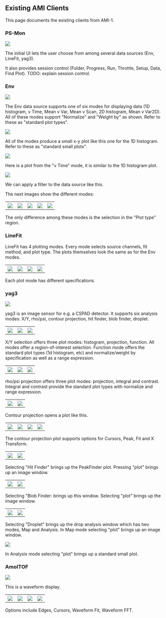 
## Existing AMI Clients

This page documents the existing clients from AMI-1.

### PS-Mon

<img src="clients/AMI1_screenshots/PS-Mon_001.png">

The initial UI lets the user choose from among several data sources
(Env, LineFit, yag3).

It also provides session control
(Folder, Progress, Run, Throttle, Setup, Data, Find Plot).
TODO: explain session control.


### Env

<img src="clients/AMI1_screenshots/Env_1d_histogram_UI_002.png">

The Env data source supports one of six modes for displaying data
(1D histogram, v Time, Mean v Var, Mean v Scan, 2D histogram, Mean v Var2D).
All of these modes support "Normalize" and "Weight by" as shown.
Refer to these as "standard plot types".


<img src="clients/AMI1_screenshots/1dhistogram_003.png">

All of the modes produce a small x-y plot like this one for the 1D histogram.
Refer to these as "standard small plots".

<img src="clients/AMI1_screenshots/1d_vtime_1_004.png">

Here is a plot from the "v Time" mode, it is similar to the 1D histogram plot.

<img src="clients/AMI1_screenshots/Env_Filter_005.png">

We can apply a filter to the data source like this.

The next images show the different modes:

<table style="width:100%">
<tr>
<th>
<img src="clients/AMI1_screenshots/Env_vtime_UI_006.png">
</th>
<th>
<img src="clients/AMI1_screenshots/Env_mean_v_var_UI_007.png">
</th>
<th>
<img src="clients/AMI1_screenshots/Env_mean_v_scan_UI_008.png">
</th>
<th>
<img src="clients/AMI1_screenshots/Env_2d_histogram_UI_009.png">
</th>
<th>
<img src="clients/AMI1_screenshots/Env_mean_v_var2D_UI_010.png">
</th>
</tr>
</table>

The only difference among these modes is the selection in the "Plot type" region.

### LineFit

LineFit has 4 plotting modes.  Every mode selects source channels, fit method, and plot type.
The plots themselves look the same as for the Env modes.

<table style="width:100%">
<tr>
<th>
<img src="clients/AMI1_screenshots/LineFit_vTime_UI_011.png">
</th>
<th>
<img src="clients/AMI1_screenshots/LineFit_meanVVar_UI_012.png">
</th>
<th>
<img src="clients/AMI1_screenshots/LineFit_meanVScan_013.png">
</th>
<th>
<img src="clients/AMI1_screenshots/LineFit_meanVVar2D_014.png">
</th>
</tr>
</table>


Each plot mode has different specifications.

### yag3


<img src="clients/AMI1_screenshots/yag3_016.png">

yag3 is an image sensor for e.g. a CSPAD detector.
It supports six analysis modes:
X/Y, rho/psi, contour projection, hit finder, blob finder, droplet.

<table style="width:100%">
<tr>
<th>
<img src="clients/AMI1_screenshots/yag_XY_image_projection_histogram_017.png">
</th>
<th>
<img src="clients/AMI1_screenshots/yag_XY_image_projection_projection_018.png">
</th>
<th>
<img src="clients/AMI1_screenshots/yag_XY_image_projection_function_019.png">
</th>
</tr>
</table>

X/Y selection offers three plot modes:
histogram, projection, function.
All modes offer a region-of-interest selection.
Function mode offers the standard plot types (1d histogram, etc) and normalize/weight by specification
as well as a range expression.


<table style="width:100%">
<tr>
<th>
<img src="clients/AMI1_screenshots/yag_rho_psi_projection_020.png">
</th>
<th>
<img src="clients/AMI1_screenshots/yag_rho_psi_integral_021.png">
</th>
<th>
<img src="clients/AMI1_screenshots/yag_rho_psi_contrast_022.png">
</th>
</tr>
</table>

rho/psi projection offers three plot modes:
projection, integral and contrast.
Integral and contrast provide the standard plot types with normalize and range expression.


<table style="width:100%">
<tr>
<th>
<img src="clients/AMI1_screenshots/yag_Contour_Projection_023.png">
</th>
<th>
<img src="clients/AMI1_screenshots/yag_Contour_Projection_plot_024.png">
</th>
</tr>
</table>


Contour projection opens a plot like this.

<table style="width:100%">
<tr>
<th>
<img src="clients/AMI1_screenshots/yag_Contour_Projection_plot_Cursors_025.png">
</th>
<th>
<img src="clients/AMI1_screenshots/yag_Contour_Projection_plot_peakfit_026.png">
</th>
<th>
<img src="clients/AMI1_screenshots/yag_Contour_Projection_plot_Fit_027.png">
</th>
<th>
<img src="clients/AMI1_screenshots/yag_Contour_Projection_plot_XTransform_028.png">
</th>
</tr>
</table>

The contour projection plot supports options for Cursors, Peak, Fit and X Transform.


<table style="width:100%">
<tr>
<th>
<img src="clients/AMI1_screenshots/yag_HitFinder_029.png">
</th>
<th>
<img src="clients/AMI1_screenshots/yag_HitFinder_plot_030.png">
</th>
</tr>
</table>

Selecting "Hit Finder" brings up the PeakFinder plot.
Pressing "plot" brings up an image window.


<table style="width:100%">
<tr>
<th>
<img src="clients/AMI1_screenshots/yag_BlobFinder_031.png">
</th>
<th>
<img src="clients/AMI1_screenshots/yag_BlobFinder_plot_032.png">
</th>
</tr>
</table>

Selecting "Blob Finder: brings up this window.
Selecting "plot" brings up the image window.

<table style="width:100%">
<tr>
<th>
<img src="clients/AMI1_screenshots/yag_Droplet_map_UI_033.png">
</th>
<th>
<img src="clients/AMI1_screenshots/yag_Droplet_plot_030.png">
</th>
</tr>
</table>


Selecting "Droplet" brings up the drop analysis window which has two modes, Map and Analysis.
In Map mode selecting "plot" brings up an image window.

<img src="clients/AMI1_screenshots/yag_Droplet_analysis_UI_034.png">

In Analysis mode selecting "plot" brings up a standard small plot.


### AmoITOF

<img src="clients/AMI1_screenshots/AmoITOF-0_Acqiris-0_1_035.png">

This is a waveform display.


<table style="width:100%">
<tr>
<th>
<img src="clients/AMI1_screenshots/AmoITOF-0_EdgeFinder_036.png">
</th>
<th>
<img src="clients/AMI1_screenshots/AmoITOF-0_Cursors_037.png">
</th>
<th>
<img src="clients/AMI1_screenshots/AmoITOF-0_CurveFit_038.png">
</th>
<th>
<img src="clients/AMI1_screenshots/AmoITOF-0_FFT_039.png">
</th>
</tr>
</table>

Options include Edges, Cursors, Waveform Fit, Waveform FFT.
